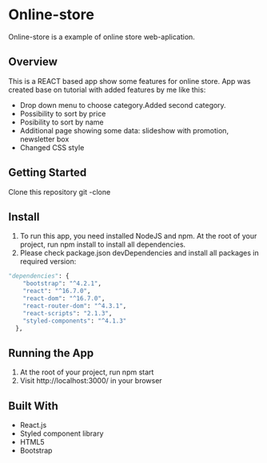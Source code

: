 # Online-store

Online-store is a example of online store web-aplication.

## Overview
This is a REACT based app show some features for online store. App was created base on tutorial with added features by me like this:
* Drop down menu to choose category.Added second category.
* Possibility to sort by price
* Posibility to sort by name
* Additional page showing some data: slideshow with promotion, newsletter box
* Changed CSS style


## Getting Started
Clone this repository git -clone



## Install
1. To run this app, you need installed NodeJS and npm. At the root of your project, run npm install to install all dependencies.
2. Please check package.json devDependencies and install all packages in required version:

```python
"dependencies": {
    "bootstrap": "^4.2.1",
    "react": "^16.7.0",
    "react-dom": "^16.7.0",
    "react-router-dom": "^4.3.1",
    "react-scripts": "2.1.3",
    "styled-components": "^4.1.3"
  },
```

## Running the App
1. At the root of your project, run npm start
2. Visit http://localhost:3000/ in your browser

## Built With
* React.js 
* Styled component library 
* HTML5
* Bootstrap